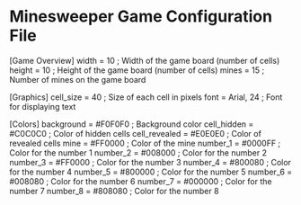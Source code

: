 # Minesweeper Game Configuration File

[Game Overview]
width = 10	; Width of the game board (number of cells)
height = 10	; Height of the game board (number of cells)
mines = 15	; Number of mines on the game board

[Graphics]
cell_size = 40		; Size of each cell in pixels
font = Arial, 24	; Font for displaying text

[Colors]
background = #F0F0F0	; Background color
cell_hidden = #C0C0C0	; Color of hidden cells
cell_revealed = #E0E0E0	; Color of revealed cells
mine = #FF0000		; Color of the mine
number_1 = #0000FF	; Color for the number 1
number_2 = #008000	; Color for the number 2
number_3 = #FF0000	; Color for the number 3
number_4 = #800080	; Color for the number 4
number_5 = #800000	; Color for the number 5
number_6 = #008080	; Color for the number 6
number_7 = #000000	; Color for the number 7
number_8 = #808080	; Color for the number 8
